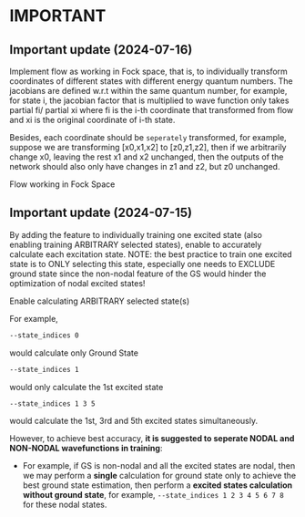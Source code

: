 # IMPORTANT


## Important update (2024-07-16)

Implement flow as working in Fock space, that is, to individually transform coordinates of different states with different energy quantum numbers. The jacobians are defined w.r.t within the same quantum number, for example, for state i, the jacobian factor that is multiplied to wave function only takes partial fi/ partial xi where fi is the i-th coordinate that transformed from flow and xi is the original coordinate of i-th state.

Besides, each coordinate should be `seperately` transformed, for example, suppose
we are transforming [x0,x1,x2] to [z0,z1,z2], then if we arbitrarily change x0,
leaving the rest x1 and x2 unchanged, then the outputs of the network should
also only have changes in z1 and z2, but z0 unchanged.

Flow working in Fock Space

## Important update (2024-07-15)


By adding the feature to individually training one excited state (also enabling training ARBITRARY selected states), enable to accurately calculate each excitation state. NOTE: the best practice to train one excited state is to ONLY selecting this state, especially one needs to EXCLUDE ground state since the non-nodal feature of the GS would hinder the optimization of nodal excited states!

Enable calculating ARBITRARY selected state(s)

For example,

```bash
--state_indices 0
```
 
would calculate only Ground State

```bash
--state_indices 1
```

would only calculate the 1st excited state

```bash
--state_indices 1 3 5
```

would calculate the 1st, 3rd and 5th excited states simultaneously.

However, to achieve best accuracy, **it is suggested to seperate NODAL and NON-NODAL
wavefunctions in training**: 

- For example, if GS is non-nodal and all the excited states are nodal, then we
may perform a **single** calculation for ground state only to achieve the
best ground state estimation, then perform a **excited states calculation without
ground state**, for example, `--state_indices 1 2 3 4 5 6 7 8` for these nodal states.

